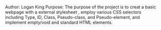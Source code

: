 Author: Logan King
Purpose: The purpose of the project is to creat a basic webpage with a external stylesheet , employ various CSS selectors including Type, ID, Class, Pseudo-class, and Pseudo-element, and implement empty/void and standard HTML elements.